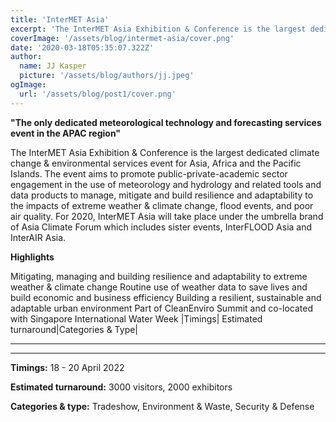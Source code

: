 ```yaml
---
title: 'InterMET Asia'
excerpt: 'The InterMET Asia Exhibition & Conference is the largest dedicated climate change & environmental services event for Asia, Africa and the Pacific Islands. The event aims to promote public-private-academic sector engagement in the use of meteorology and hydrology and related tools and data products to manage, mitigate and build resilience and adaptability to the impacts of extreme weather & climate change, flood events, and poor air quality. For 2020, InterMET Asia will take place under the umbrella brand of Asia Climate Forum which includes sister events, InterFLOOD Asia and InterAIR Asia.'
coverImage: '/assets/blog/intermet-asia/cover.png'
date: '2020-03-18T05:35:07.322Z'
author:
  name: JJ Kasper
  picture: '/assets/blog/authors/jj.jpeg'
ogImage:
  url: '/assets/blog/post1/cover.png'
---
```


**"The only dedicated meteorological technology and forecasting services event in the APAC region"**

The InterMET Asia Exhibition & Conference is the largest dedicated climate change & environmental services event for Asia, Africa and the Pacific Islands. The event aims to promote public-private-academic sector engagement in the use of meteorology and hydrology and related tools and data products to manage, mitigate and build resilience and adaptability to the impacts of extreme weather & climate change, flood events, and poor air quality. For 2020, InterMET Asia will take place under the umbrella brand of Asia Climate Forum which includes sister events, InterFLOOD Asia and InterAIR Asia.

**Highlights**

Mitigating, managing and building resilience and adaptability to extreme weather & climate change
Routine use of weather data to save lives and build economic and business efficiency
Building a resilient, sustainable and adaptable urban environment
Part of CleanEnviro Summit and co-located with Singapore International Water Week
|Timings| Estimated turnaround|Categories & Type|

---

---

**Timings:**
18 - 20 April 2022

**Estimated turnaround:**
3000 visitors, 2000 exhibitors

**Categories & type:**
Tradeshow, Environment & Waste, Security & Defense
